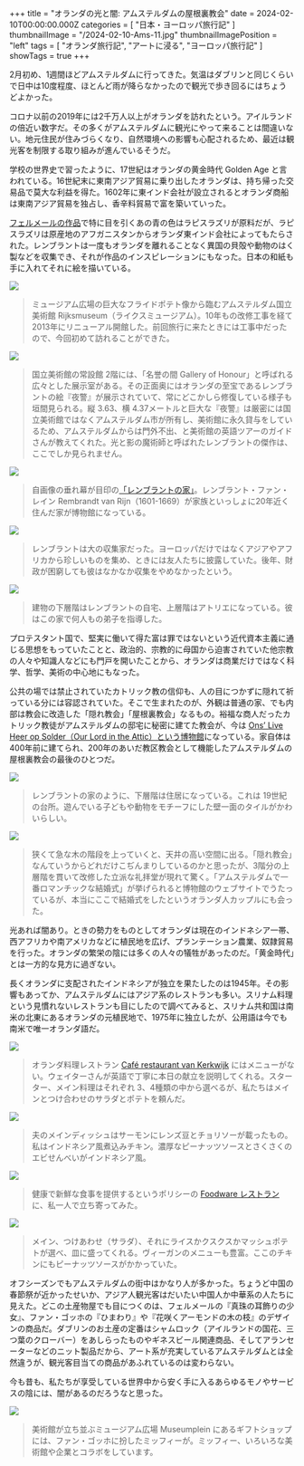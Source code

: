 +++
title = "オランダの光と闇: アムステルダムの屋根裏教会"
date = 2024-02-10T00:00:00.000Z
categories = [ "日本・ヨーロッパ旅行記" ]
thumbnailImage = "/2024-02-10-Ams-11.jpg"
thumbnailImagePosition = "left"
tags = [ "オランダ旅行記", "アートに浸る", "ヨーロッパ旅行記" ]
showTags = true
+++

2月初め、1週間ほどアムステルダムに行ってきた。気温はダブリンと同じくらいで日中は10度程度、ほとんど雨が降らなかったので観光で歩き回るにはちょうどよかった。

<!--more-->

コロナ以前の2019年には2千万人以上がオランダを訪れたという。アイルランドの倍近い数字だ。その多くがアムステルダムに観光にやって来ることは間違いない。地元住民が住みづらくなり、自然環境への影響も心配されるため、最近は観光客を制限する取り組みが進んでいるそうだ。

学校の世界史で習ったように、17世紀はオランダの黄金時代 Golden Age と言われている。16世紀末に東南アジア貿易に乗り出したオランダは、持ち帰った交易品で莫大な利益を得た。1602年に東インド会社が設立されるとオランダ商船は東南アジア貿易を独占し、香辛料貿易で富を築いていった。

[フェルメールの作品](https://www.riastra.com/2021/11/%E3%83%95%E3%82%A7%E3%83%AB%E3%83%A1%E3%83%BC%E3%83%AB%E3%82%92%E8%8B%B1%E8%AA%9E%E3%81%A7%E8%A8%80%E3%81%86%E3%81%A8.../)で特に目を引くあの青の色はラピスラズリが原料だが、ラピスラズリは原産地のアフガニスタンからオランダ東インド会社によってもたらされた。レンブラントは一度もオランダを離れることなく異国の貝殻や動物のはく製などを収集でき、それが作品のインスピレーションにもなった。日本の和紙も手に入れてそれに絵を描いている。

![](/2024-02-10-Ams-2.jpg)

> ミュージアム広場の巨大なフライドポテト像から臨むアムステルダム国立美術館 Rijksmuseum（ライクスミュージアム）。10年もの改修工事を経て 2013年にリニューアル開館した。前回旅行に来たときには工事中だったので、今回初めて訪れることができた。

![](/2024-02-10-Ams-1.jpg)

> 国立美術館の常設館 2階には、「名誉の間 Gallery of Honour」と呼ばれる広々とした展示室がある。その正面奥にはオランダの至宝であるレンブラントの絵『夜警』が展示されていて、常にどこかしら修復している様子も垣間見られる。縦 3.63、横 4.37メートルと巨大な『夜警』は厳密には国立美術館ではなくアムステルダム市が所有し、美術館に永久貸与をしているため、アムステルダムからは門外不出、と美術館の英語ツアーのガイドさんが教えてくれた。光と影の魔術師と呼ばれたレンブラントの傑作は、ここでしか見られません。

![](/2024-02-10-Ams-10.jpg)

> 自画像の垂れ幕が目印の[「レンブラントの家」](https://www.rembrandthuis.nl/en/)。レンブラント・ファン・レイン Rembrandt van Rijn（1601-1669）が家族といっしょに20年近く住んだ家が博物館になっている。

![](/2024-02-10-Ams-8.jpg)

> レンブラントは大の収集家だった。ヨーロッパだけではなくアジアやアフリカから珍しいものを集め、ときには友人たちに披露していた。後年、財政が困窮しても彼はなかなか収集をやめなかったという。

![](/2024-02-10-Ams-7.jpg)

> 建物の下層階はレンブラントの自宅、上層階はアトリエになっている。彼はこの家で何人もの弟子を指導した。

プロテスタント国で、堅実に働いて得た富は罪ではないという近代資本主義に通じる思想をもっていたことと、政治的、宗教的に母国から迫害されていた他宗教の人々や知識人などにも門戸を開いたことから、オランダは商業だけではなく科学、哲学、美術の中心地にもなった。

公共の場では禁止されていたカトリック教の信仰も、人の目につかずに隠れて祈っている分には容認されていた。そこで生まれたのが、外観は普通の家、でも内部は教会に改造した「隠れ教会」「屋根裏教会」なるもの。裕福な商人だったカトリック教徒がアムステルダムの邸宅に秘密に建てた教会が、今は [Ons’ Live Heer op Solder（Our Lord in the Attic）という博物館](https://opsolder.nl/en/)になっている。家自体は400年前に建てられ、200年のあいだ教区教会として機能したアムステルダムの屋根裏教会の最後のひとつだ。

![](/2024-02-10-Ams-4.jpg)

> レンブラントの家のように、下層階は住居になっている。これは 19世紀の台所。遊んでいる子どもや動物をモチーフにした壁一面のタイルがかわいらしい。

![](/2024-02-10-Ams-12.jpg)

> 狭くて急な木の階段を上っていくと、天井の高い空間に出る。「隠れ教会」なんていうからどれだけこぢんまりしているのかと思ったが、3階分の上層階を貫いて改修した立派な礼拝堂が現れて驚く。「アムステルダムで一番ロマンチックな結婚式」が挙げられると博物館のウェブサイトでうたっているが、本当にここで結婚式をしたというオランダ人カップルにも会った。

光あれば闇あり。ときの勢力をものとしてオランダは現在のインドネシア一帯、西アフリカや南アメリカなどに植民地を広げ、プランテーション農業、奴隷貿易を行った。オランダの繁栄の陰には多くの人々の犠牲があったのだ。「黄金時代」とは一方的な見方に過ぎない。

長くオランダに支配されたインドネシアが独立を果たしたのは1945年。その影響もあってか、アムステルダムにはアジア系のレストランも多い。スリナム料理という見慣れないレストランも目にしたので調べてみると、スリナム共和国は南米の北東にあるオランダの元植民地で、1975年に独立したが、公用語は今でも南米で唯一オランダ語だ。

![](/2024-02-10-Ams-6.jpg)

> オランダ料理レストラン [Café restaurant van Kerkwijk](https://www.vankerkwijk.com/) にはメニューがない。ウェイターさんが英語で丁寧に本日の献立を説明してくれる。スターター、メイン料理はそれぞれ 3、4種類の中から選べるが、私たちはメインとつけ合わせのサラダとポテトを頼んだ。

![](/2024-02-10-Ams-5.jpg)

> 夫のメインディッシュはサーモンにレンズ豆とチョリソーが載ったもの。私はインドネシア風煮込みチキン。濃厚なピーナッツソースとさくさくのエビせんべいがインドネシア風。

![](/2024-02-10-Ams-13.jpg)

> 健康で新鮮な食事を提供するというポリシーの [Foodware レストラン](https://foodware.nl/)に、私一人で立ち寄ってみた。

![](/2024-02-10-Ams-9.jpg)

> メイン、つけあわせ（サラダ）、それにライスかクスクスかマッシュポテトが選べ、皿に盛ってくれる。ヴィーガンのメニューも豊富。ここのチキンにもピーナッツソースがかかっていた。

オフシーズンでもアムステルダムの街中はかなり人が多かった。ちょうど中国の春節祭が近かったせいか、アジア人観光客はだいたい中国人か中華系の人たちに見えた。どこの土産物屋でも目につくのは、フェルメールの『真珠の耳飾りの少女』、ファン・ゴッホの『ひまわり』や『花咲くアーモンドの木の枝』のデザインの商品だ。ダブリンのお土産の定番はシャムロック（アイルランドの国花、三つ葉のクローバー）をあしらったものやギネスビール関連商品、そしてアランセーターなどのニット製品だから、アート系が充実しているアムステルダムとは全然違うが、観光客目当ての商品があふれているのは変わらない。

今も昔も、私たちが享受している世界中から安く手に入るあらゆるモノやサービスの陰には、闇があるのだろうなと思った。

![](/2024-02-10-Ams-14.jpg)

> 美術館が立ち並ぶミュージアム広場 Museumplein にあるギフトショップには、ファン・ゴッホに扮したミッフィーが。ミッフィー、いろいろな美術館や企業とコラボをしています。
